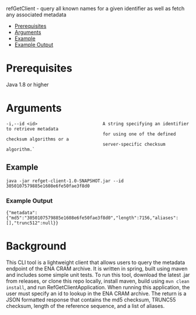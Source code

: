 refGetClient - query all known names for a given identifier as well as fetch any associated metadata

- [Prerequisites](#prerequisites)
- [Arguments](#arguments)
- [Example](#example)
- [Example Output](#example-output)

# Prerequisites
Java 1.8 or higher

# Arguments
    -i,--id <id>                         A string specifying an identifier to retrieve metadata
                                         for using one of the defined checksum algorithms or a
                                         server-specific checksum algorithm.`

## Example
    java -jar refget-client-1.0-SNAPSHOT.jar --id 3050107579885e1608e6fe50fae3f8d0

### Example Output
    {"metadata":{"md5":"3050107579885e1608e6fe50fae3f8d0","length":7156,"aliases":[],"trunc512":null}}

# Background
This CLI tool is a lightweight client that allows users to query the metadata endpoint of the ENA CRAM archive. It is written in spring, built using maven and includes some simple unit tests. To run this tool, download the latest .jar from releases, or clone this repo locally, install maven, build using `mvn clean install`, and run RefGetClientApplication.
When running this application, the user must specify an id to lookup in the ENA CRAM archive. The return is a JSON formatted response that contains the md5 checksum, TRUNC55 checksum, length of the reference sequence, and a list of aliases.
